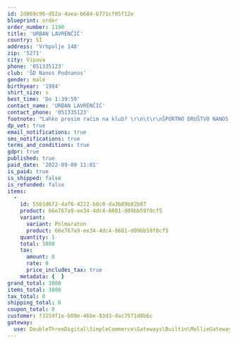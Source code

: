 ```yaml
---
id: 2d869c96-d52a-4aea-b684-b771cf05f12e
blueprint: order
order_number: 1190
title: 'URBAN LAVRENČIČ'
country: SI
address: 'Vrhpolje 148'
zip: '5271'
city: Vipava
phone: '051335123'
club: 'ŠD Nanos Podnanos'
gender: male
birthyear: '1984'
shirt_size: s
best_time: 'Do 1:39:59'
contact_name: 'URBAN LAVRENČIČ'
contact_phone: '051335123'
footnote: "Lahko prosim račim na klub? \r\n\t\r\nŠPORTNO DRUŠTVO NANOS PODNANOS\r\nMatična: 1188496000"
dp_vet: true
email_notifications: true
sms_notifications: true
terms_and_conditions: true
gdpr: true
published: true
paid_date: '2022-09-09 11:01'
is_paid: true
is_shipped: false
is_refunded: false
items:
  -
    id: 5561d6f2-4af6-4222-b0c0-da3b89b82b87
    product: 66e767a9-ee34-4dc4-8681-d09bb59f0cf5
    variant:
      variant: Polmaraton
      product: 66e767a9-ee34-4dc4-8681-d09bb59f0cf5
    quantity: 1
    total: 3800
    tax:
      amount: 0
      rate: 0
      price_includes_tax: true
    metadata: {  }
grand_total: 3800
items_total: 3800
tax_total: 0
shipping_total: 0
coupon_total: 0
customer: f3159f1e-b09e-46be-83d3-dac7571d8b6c
gateway:
  use: DoubleThreeDigital\SimpleCommerce\Gateways\Builtin\MollieGateway
---
```

